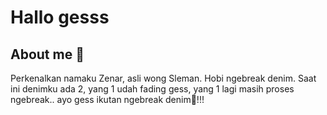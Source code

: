 # Hallo gesss
## About me ️🎠
Perkenalkan namaku Zenar, asli wong Sleman. Hobi ngebreak denim. Saat ini denimku ada 2, yang 1 udah fading gess, yang 1 lagi masih proses ngebreak.. ayo gess ikutan ngebreak denim👖!!!
